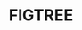 ---
lastmod: '2025-04-06T06:05:20+00:00'
latitude: -34.437229
layout: suburb
longitude: 150.818904
postcode: '2525'
state: NSW
title: FIGTREE
url: /nsw/figtree/
---